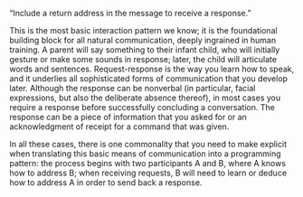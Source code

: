 “Include a return address in the message to receive a response.”

This is the most basic interaction pattern we know; it is the foundational building block for all natural communication, deeply ingrained in human training. A parent will say something to their infant child, who will initially gesture or make some sounds in response; later, the child will articulate words and sentences. Request-response is the way you learn how to speak, and it underlies all sophisticated forms of communication that you develop later. Although the response can be nonverbal (in particular, facial expressions, but also the deliberate absence thereof), in most cases you require a response before successfully concluding a conversation. The response can be a piece of information that you asked for or an acknowledgment of receipt for a command that was given.

In all these cases, there is one commonality that you need to make explicit when translating this basic means of communication into a programming pattern: the process begins with two participants A and B, where A knows how to address B; when receiving requests, B will need to learn or deduce how to address A in order to send back a response.

